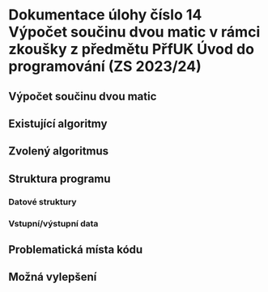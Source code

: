 # Dokumentace úlohy číslo 14 Výpočet součinu dvou matic v rámci zkoušky z předmětu PřfUK Úvod do programování (ZS 2023/24)

## Výpočet součinu dvou matic



## Existující algoritmy



## Zvolený algoritmus



## Struktura programu



### Datové struktury



### Vstupní/výstupní data



## Problematická místa kódu



## Možná vylepšení



[1]: 
[2]: 
[3]: 
[4]: 